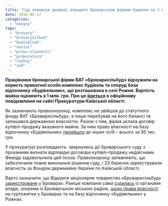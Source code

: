 ```yaml
---
title: "Суд повернув державі вкрадені броварською фірмою будинки на 1 млн. грн. – прокуратура"
date: 2016-05-17
categories: 
  - "novyny"
tags: 
  - "brovary"
  - "brovarysilbud"
  - "budivelnyk"
  - "novini"
  - "pravo-vlasnosti"
  - "prokuratura"
  - "rozhny"
  - "sud"
---
```


**Працівники броварської фірми** **ВАТ «Броварисільбуд» відчужили на користь приватної особи комплекс будівель та споруд бази відпочинку «Будівельник», що розташована в селі Рожни. Вартість майна оцінюють в 1 млн. грн. Про це** [**йдеться**](http://kobl.gp.gov.ua/ua/news.html?_m=publications&_c=view&_t=rec&id=183676) **в офіційному повідомленні на сайті Прокуратури Київської області.**

Як зазначають правоохоронці, комплекс не увійшов до статутного фонду ВАТ «Броварисільбуд», а лише перебував на його балансі та залишався державною власністю. Разом з тим, фірма уклала договір купівлі-продажу вказаного майна. За ним право власності на базу відпочинку «Будівельник» [перейшло](http://brovaru-prokuratura.org.ua/news/za-pozovom-brovarskoyi-mistsevoyi-prokuraturi-derzhavi-povernuto-bazu-vidpochinku-budivelnik-vartistyu-ponad-1-mln-grn.html) до інших осіб – всього за 95 тис. грн.

У прокуратурі розповідають: звернулись до броварського суду з проханням визнати відповідні договори купівлі-продажу недійсними. Феміда задовольнила цей позов. Правоохоронці запевняють, що забезпечили повне виконання рішення суду, і 23 березня зареєстрували власність за Фондом держмайна України по Київській області.

Варто зазначити, що Відкрите акціонерне товариство «Броварисільбуд» [зареєстроване](http://www.smida.gov.ua/reestr/?kod=01354332) у Броварах. Раніше компанія сама [судилась](http://vgsu.arbitr.gov.ua/docs/28_2033338.html) із органами влади, зокрема із Броварською міською радою, [щодо права власності](http://vgsu.arbitr.gov.ua/docs/28_1402198.html) на гуртожитки у Броварах та на базу відпочинку «Будівельник» у Рожнах.
